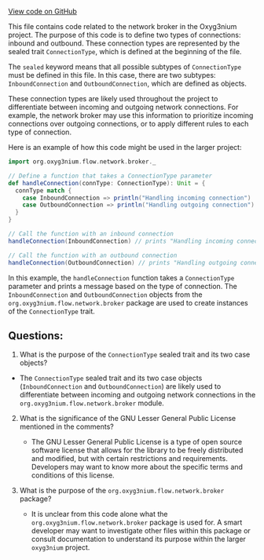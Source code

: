 [View code on GitHub](https://github.com/oxyg3nium/oxyg3nium/flow/src/main/scala/org/oxyg3nium/flow/network/broker/ConnectionType.scala)

This file contains code related to the network broker in the Oxyg3nium project. The purpose of this code is to define two types of connections: inbound and outbound. These connection types are represented by the sealed trait `ConnectionType`, which is defined at the beginning of the file. 

The `sealed` keyword means that all possible subtypes of `ConnectionType` must be defined in this file. In this case, there are two subtypes: `InboundConnection` and `OutboundConnection`, which are defined as objects. 

These connection types are likely used throughout the project to differentiate between incoming and outgoing network connections. For example, the network broker may use this information to prioritize incoming connections over outgoing connections, or to apply different rules to each type of connection. 

Here is an example of how this code might be used in the larger project:

```scala
import org.oxyg3nium.flow.network.broker._

// Define a function that takes a ConnectionType parameter
def handleConnection(connType: ConnectionType): Unit = {
  connType match {
    case InboundConnection => println("Handling incoming connection")
    case OutboundConnection => println("Handling outgoing connection")
  }
}

// Call the function with an inbound connection
handleConnection(InboundConnection) // prints "Handling incoming connection"

// Call the function with an outbound connection
handleConnection(OutboundConnection) // prints "Handling outgoing connection"
```

In this example, the `handleConnection` function takes a `ConnectionType` parameter and prints a message based on the type of connection. The `InboundConnection` and `OutboundConnection` objects from the `org.oxyg3nium.flow.network.broker` package are used to create instances of the `ConnectionType` trait.
## Questions: 
 1. What is the purpose of the `ConnectionType` sealed trait and its two case objects?
   - The `ConnectionType` sealed trait and its two case objects (`InboundConnection` and `OutboundConnection`) are likely used to differentiate between incoming and outgoing network connections in the `org.oxyg3nium.flow.network.broker` module.

2. What is the significance of the GNU Lesser General Public License mentioned in the comments?
   - The GNU Lesser General Public License is a type of open source software license that allows for the library to be freely distributed and modified, but with certain restrictions and requirements. Developers may want to know more about the specific terms and conditions of this license.

3. What is the purpose of the `org.oxyg3nium.flow.network.broker` package?
   - It is unclear from this code alone what the `org.oxyg3nium.flow.network.broker` package is used for. A smart developer may want to investigate other files within this package or consult documentation to understand its purpose within the larger `oxyg3nium` project.